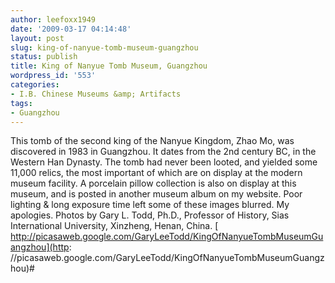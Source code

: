 ```yaml
---
author: leefoxx1949
date: '2009-03-17 04:14:48'
layout: post
slug: king-of-nanyue-tomb-museum-guangzhou
status: publish
title: King of Nanyue Tomb Museum, Guangzhou
wordpress_id: '553'
categories:
- I.B. Chinese Museums &amp; Artifacts
tags:
- Guangzhou
---
```


This tomb of the second king of the Nanyue Kingdom, Zhao Mo, was discovered in
1983 in Guangzhou. It dates from the 2nd century BC, in the Western Han
Dynasty. The tomb had never been looted, and yielded some 11,000 relics, the
most important of which are on display at the modern museum facility. A
porcelain pillow collection is also on display at this museum, and is posted
in another museum album on my website. Poor lighting & long exposure time left
some of these images blurred. My apologies. Photos by Gary L. Todd, Ph.D.,
Professor of History, Sias International University, Xinzheng, Henan, China. [
http://picasaweb.google.com/GaryLeeTodd/KingOfNanyueTombMuseumGuangzhou](http:
//picasaweb.google.com/GaryLeeTodd/KingOfNanyueTombMuseumGuangzhou)#

